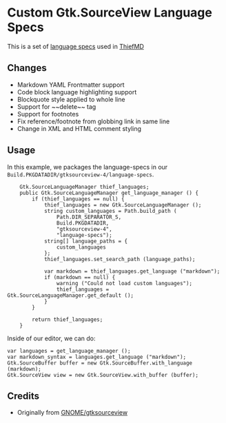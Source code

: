 # Custom Gtk.SourceView Language Specs

This is a set of [language specs](https://developer.gnome.org/gtksourceview/stable/lang-reference.html) used in [ThiefMD](https://thiefmd.com)

## Changes

* Markdown YAML Frontmatter support
* Code block language highlighting support
* Blockquote style applied to whole line
* Support for \~\~delete\~\~ tag
* Support for footnotes
* Fix reference/footnote from globbing link in same line
* Change in XML and HTML comment styling

## Usage

In this example, we packages the language-specs in our `Build.PKGDATADIR/gtksourceview-4/language-specs`.

```vala
    Gtk.SourceLanguageManager thief_languages;
    public Gtk.SourceLanguageManager get_language_manager () {
        if (thief_languages == null) {
            thief_languages = new Gtk.SourceLanguageManager ();
            string custom_languages = Path.build_path (
                Path.DIR_SEPARATOR_S,
                Build.PKGDATADIR,
                "gtksourceview-4",
                "language-specs");
            string[] language_paths = {
                custom_languages
            };
            thief_languages.set_search_path (language_paths);

            var markdown = thief_languages.get_language ("markdown");
            if (markdown == null) {
                warning ("Could not load custom languages");
                thief_languages = Gtk.SourceLanguageManager.get_default ();
            }
        }

        return thief_languages;
    }
```

Inside of our editor, we can do:

```vala
var languages = get_language_manager ();
var markdown_syntax = languages.get_language ("markdown");
Gtk.SourceBuffer buffer = new Gtk.SourceBuffer.with_language (markdown);
Gtk.SourceView view = new Gtk.SourceView.with_buffer (buffer);
```

## Credits

* Originally from [GNOME/gtksourceview](https://gitlab.gnome.org/GNOME/gtksourceview)
